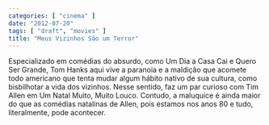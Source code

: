 ```yaml
---
categories: [ "cinema" ]
date: "2012-07-20"
tags: [ "draft", "movies" ]
title: "Meus Vizinhos São um Terror"
---
```

Especializado em comédias do absurdo, como Um Dia a Casa Cai e Quero
Ser Grande, Tom Hanks aqui vive a paranoia e a maldição que acomete
todo americano que tenta mudar algum hábito nativo de sua cultura, como
bisbilhotar a vida dos vizinhos. Nesse sentido, faz um par curioso com
Tim Allen em Um Natal Muito, Muito Louco. Contudo, a maluquice é ainda
maior do que as comédias natalinas de Allen, pois estamos nos anos 80
e tudo, literalmente, pode acontecer.

